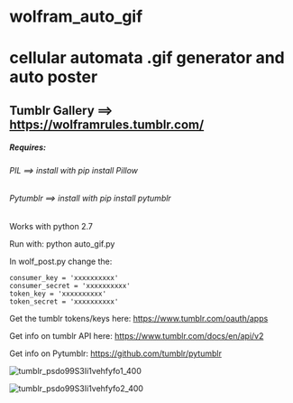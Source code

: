 # wolfram_auto_gif
# cellular automata .gif generator and auto poster

## Tumblr Gallery ==> https://wolframrules.tumblr.com/

#####  Requires:
######  PIL      ==> install with  pip install Pillow
######  Pytumblr ==> install with  pip install pytumblr


Works with python 2.7

Run with:
python auto_gif.py

In wolf_post.py change the:

	consumer_key = 'xxxxxxxxxx'
	consumer_secret = 'xxxxxxxxxx'
	token_key = 'xxxxxxxxxx'
	token_secret = 'xxxxxxxxxx'

Get the tumblr tokens/keys here: https://www.tumblr.com/oauth/apps

Get info on tumblr API here: https://www.tumblr.com/docs/en/api/v2

Get info on Pytumblr:  https://github.com/tumblr/pytumblr

![tumblr_psdo99S3Ii1vehfyfo1_400](https://user-images.githubusercontent.com/12630009/58728562-cf79f280-83ac-11e9-8f00-9927bb527d8a.gif)

![tumblr_psdo99S3Ii1vehfyfo2_400](https://user-images.githubusercontent.com/12630009/58728568-d1dc4c80-83ac-11e9-975c-e93f8df25f45.gif)
